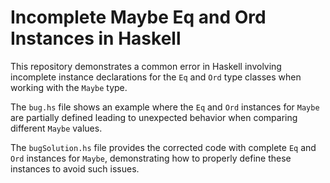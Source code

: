 # Incomplete Maybe Eq and Ord Instances in Haskell

This repository demonstrates a common error in Haskell involving incomplete instance declarations for the `Eq` and `Ord` type classes when working with the `Maybe` type.

The `bug.hs` file shows an example where the `Eq` and `Ord` instances for `Maybe` are partially defined leading to unexpected behavior when comparing different `Maybe` values.

The `bugSolution.hs` file provides the corrected code with complete `Eq` and `Ord` instances for `Maybe`, demonstrating how to properly define these instances to avoid such issues.